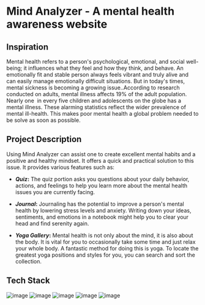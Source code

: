 # Mind Analyzer - A mental health awareness website

## Inspiration

Mental health refers to a person's psychological, emotional, and social well-being; it influences what they feel and how they think, and behave.
An emotionally fit and stable person always feels vibrant and truly alive and can easily manage emotionally difficult situations. But in today's times,
mental sickness is becoming a growing issue..According to research conducted on adults, mental illness affects 19% of the adult population. Nearly one 
in every five children and adolescents on the globe has a mental illness. These alarming statistics reflect the wider prevalence of mental ill-health.
This makes poor mental health a global problem needed to be solve as soon as possible.

## Project Description

Using Mind Analyzer can assist one to create excellent mental habits and a positive and healthy mindset. It offers a quick and practical solution to this issue.
It provides various features such as:

- **_Quiz_:** The quiz portion asks you questions about your daily behavior, actions, and feelings to help you learn more about the mental health issues you are currently facing.

- **_Journal_:** Journaling has the potential to improve a person's mental health by lowering stress levels and anxiety. Writing down your ideas, sentiments, and emotions in a notebook might help you to clear your head and find serenity again.

- **_Yoga Gallery_:** Mental health is not only about the mind, it is also about the body. It is vital for you to occasionally take some time and just relax your whole body. A fantastic method for doing this is yoga. To locate the greatest yoga positions and styles for you, you can search and sort the collection.

## Tech Stack 
![image](https://img.shields.io/badge/JavaScript-323330?style=for-the-badge&logo=javascript&logoColor=F7DF1E)
![image](https://img.shields.io/badge/HTML5-E34F26?style=for-the-badge&logo=html5&logoColor=white)
![image](https://img.shields.io/badge/CSS3-1572B6?style=for-the-badge&logo=css3&logoColor=white)
![image](https://img.shields.io/badge/json-5E5C5C?style=for-the-badge&logo=json&logoColor=white)
![image](https://img.shields.io/badge/Bootstrap-563D7C?style=for-the-badge&logo=bootstrap&logoColor=white)
